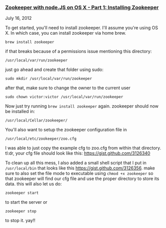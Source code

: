 ### [Zookeeper with node.JS on OS X - Part 1: Installing Zookeeper](/posts/zookeeper-node-part-1.html)
July 16, 2012

To get started, you'll need to install zookeeper. I'll assume you're using OS X. In which case, you can install zookeeper via home brew.

    brew install zookeeper

if that breaks because of a permissions issue mentioning this directory:

    /usr/local/var/run/zookeeper

just go ahead and create that folder using sudo:

    sudo mkdir /usr/local/var/run/zookeeper

after that, make sure to change the owner to the current user

    sudo chown victor:victor /usr/local/var/run/zookeeper

Now just try running `brew install zookeeper` again. zookeeper should now be installed in:

    /usr/local/Cellar/zookeeper/

You'll also want to setup the zookeeper configuration file in

    /usr/local/etc/zookeeper/zoo.cfg

I was able to just copy the example cfg to zoo.cfg from within that directory. tl:dr, your cfg file should look like this: https://gist.github.com/3126340

To clean up all this mess, I also added a small shell script that I put in `/usr/local/bin` that looks like this https://gist.github.com/3126356. make sure to also set the file mode to executable using `chmod +x zookeeper` so that zookeeper will find our cfg file and use the proper directory to store its data. this will also let us do:

    zookeeper start

to start the server or

    zookeeper stop

to stop it. yay!!